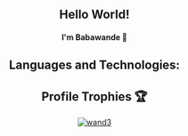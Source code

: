 <h2 align="center">Hello World!
<h4 align="center">I'm Babawande 👋




<h2 align="center">Languages and Technologies:</h3>


<h2 align="center"> Profile Trophies 🏆</h3>
<p align="center"><a href="https://github.com/ryo-ma/github-profile-trophy"><img src="https://github-profile-trophy.vercel.app/?username=wand3&column=3&margin-w=15&margin-h=15&rank=SSS,SS,S,AAA,AA,A,B,C" alt="wand3" /></a> </p>

